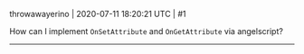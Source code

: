 throwawayerino | 2020-07-11 18:20:21 UTC | #1

How can I implement `OnSetAttribute` and `OnGetAttribute` via angelscript?

-------------------------

